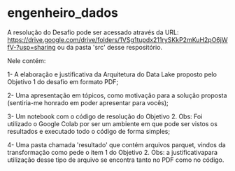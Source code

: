 # engenheiro_dados

A resolução do Desafio pode ser acessado através da URL: https://drive.google.com/drive/folders/1VSg1tupdx211rySKkP2mKuH2pO6jWfV-?usp=sharing ou da pasta 'src' desse respositório.

Nele contém:

1- A elaboração e justificativa da Arquitetura do Data Lake proposto pelo Objetivo 1 do desafio em formato PDF;

2- Uma apresentação em tópicos, como motivação para a solução proposta (sentiria-me honrado em poder apresentar para vocês);

3- Um notebook com o código de resolução do Objetivo 2. Obs: Foi utilizado o Google Colab por ser um ambiente em que pode ser vistos os resultados e executado todo o código de forma simples;

4- Uma pasta chamada 'resultado' que contém arquivos parquet, vindos da transformação como pede o item 1 do Objetivo 2. Obs: a justificativapara utilização desse tipo de arquivo se encontra tanto no PDF como no código.

